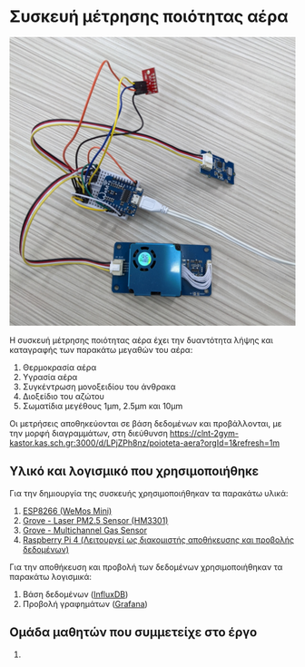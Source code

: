 # Συσκευή μέτρησης ποιότητας αέρα

<img src="images/epalair.jpg" alt="Συσκευή μέτρησης ποιότητας αέρα">

Η συσκευή μέτρησης ποιότητας αέρα έχει την δυαντότητα λήψης και καταγραφής των παρακάτω μεγαθών του αέρα:
1. Θερμοκρασία αέρα
2. Υγρασία αέρα
3. Συγκέντρωση μονοξειδίου του άνθρακα
4. Διοξείδιο του αζώτου
5. Σωματίδια μεγέθους 1μm, 2.5μm και 10μm

Οι μετρήσεις αποθηκεύονται σε βάση δεδομένων και προβάλλονται, με την μορφή διαγραμμάτων, στη διεύθυνση https://clnt-2gym-kastor.kas.sch.gr:3000/d/LPjZPh8nz/poioteta-aera?orgId=1&refresh=1m

## Υλικό και λογισμικό που χρησιμοποιήθηκε
Για την δημιουργία της συσκευής χρησιμοποιήθηκαν τα παρακάτω υλικά:
1. <a href="https://www.wemos.cc/en/latest/d1/d1_mini.html">ESP8266 (WeMos Mini)</a>
2. <a href="https://wiki.seeedstudio.com/Grove-Laser_PM2.5_Sensor-HM3301/">Grove - Laser PM2.5 Sensor (HM3301)</a>
3. <a href="https://wiki.seeedstudio.com/Grove-Multichannel_Gas_Sensor/">Grove - Multichannel Gas Sensor</a>
4. <a href="https://www.raspberrypi.com/products/raspberry-pi-4-model-b/">Raspberry Pi 4 (Λειτουργεί ως διακομιστής αποθήκευσης και προβολής δεδομένων)</a>

Για την αποθήκευση και προβολή των δεδομένων χρησιμοποιήθηκαν τα παρακάτω λογισμικά:
1. Βάση δεδομένων (<a href="https://www.influxdata.com/" target="_blank">InfluxDB</a>)
2. Προβολή γραφημάτων (<a href="https://grafana.com/" target="_blank">Grafana</a>)

## Ομάδα μαθητών που συμμετείχε στο έργο
1.
